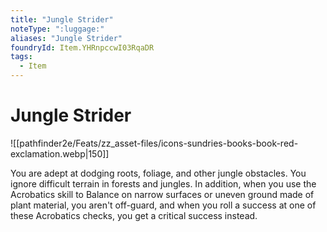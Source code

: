 ```yaml
---
title: "Jungle Strider"
noteType: ":luggage:"
aliases: "Jungle Strider"
foundryId: Item.YHRnpccwI03RqaDR
tags:
  - Item
---
```


# Jungle Strider
![[pathfinder2e/Feats/zz_asset-files/icons-sundries-books-book-red-exclamation.webp|150]]

You are adept at dodging roots, foliage, and other jungle obstacles. You ignore difficult terrain in forests and jungles. In addition, when you use the Acrobatics skill to Balance on narrow surfaces or uneven ground made of plant material, you aren't off-guard, and when you roll a success at one of these Acrobatics checks, you get a critical success instead.

